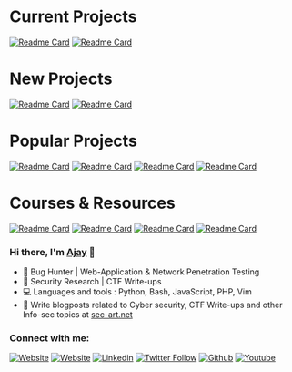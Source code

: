 <!-- current projects -->
# Current Projects
[![Readme Card](https://github-readme-stats.vercel.app/api/pin/?username=CosmodiumCS&repo=SuperVision&theme=dark)](https://github.com/CosmodiumCS/SuperVision)
[![Readme Card](https://github-readme-stats.vercel.app/api/pin/?username=CosmodiumCS&repo=TREMOR&theme=dark)](https://github.com/CosmodiumCS/TREMOR)

<!-- new projects -->
# New Projects
[![Readme Card](https://github-readme-stats.vercel.app/api/pin/?username=CosmodiumCS&repo=OnlyRAT&theme=dark)](https://github.com/CosmodiumCS/OnlyRAT)
[![Readme Card](https://github-readme-stats.vercel.app/api/pin/?username=CosmodiumCS&repo=SharkTato&theme=dark)](https://github.com/CosmodiumCS/SharkTato)

<!-- popular projects -->
# Popular Projects
[![Readme Card](https://github-readme-stats.vercel.app/api/pin/?username=CosmodiumCS&repo=DucKey-Logger&theme=dark)](https://github.com/CosmodiumCS/DucKey-Logger)
[![Readme Card](https://github-readme-stats.vercel.app/api/pin/?username=CosmodiumCS&repo=Lets-Learn&theme=dark)](https://github.com/CosmodiumCS/Lets-Learn)
[![Readme Card](https://github-readme-stats.vercel.app/api/pin/?username=CosmodiumCS&repo=BunnyLogger&theme=dark)](https://github.com/CosmodiumCS/BunnyLogger)
[![Readme Card](https://github-readme-stats.vercel.app/api/pin/?username=CosmodiumCS&repo=profiler&theme=dark)](https://github.com/CosmodiumCS/profiler)

<!-- courses and resources -->
# Courses & Resources
[![Readme Card](https://github-readme-stats.vercel.app/api/pin/?username=CosmodiumCS&repo=payloads&theme=dark)](https://github.com/CosmodiumCS/payloads
)
[![Readme Card](https://github-readme-stats.vercel.app/api/pin/?username=CosmodiumCS&repo=Introduction-to-Python3&theme=dark)](https://github.com/CosmodiumCS/Introduction-to-Python3)
[![Readme Card](https://github-readme-stats.vercel.app/api/pin/?username=CosmodiumCS&repo=CTF&theme=dark)](https://github.com/CosmodiumCS/CTF)
[![Readme Card](https://github-readme-stats.vercel.app/api/pin/?username=CosmodiumCS&repo=HTTP-List&theme=dark)](https://github.com/CosmodiumCS/HTTP-List)



### Hi there, I'm [Ajay](https://ajaytekam.github.io) 👋

- 🐛 Bug Hunter | Web-Application & Network Penetration Testing
- 🔭 Security Research | CTF Write-ups 
- 💻 Languages and tools : Python, Bash, JavaScript, PHP, Vim
- 🦉 Write blogposts related to Cyber security, CTF Write-ups and other Info-sec topics at [sec-art.net](https://sec-art.net)

### Connect with me:

[![Website](https://img.shields.io/website?label=sec-art.net&style=flat-square&url=http%3A%2F%2Fsec-art.net)](https://sec-art.net)
[![Website](https://img.shields.io/website?label=Portfolio&style=flat-square&url=https://ajaytekam.github.io/)](https://ajaytekam.github.io/)
[![Linkedin](https://img.shields.io/badge/-Ajay%20Tekam-blue?style=flat-square&logo=linkedin&logoColor=white&link=https://www.linkedin.com/in/ajaytekam/)](https://www.linkedin.com/in/ajaytekam/)
[![Twitter Follow](https://img.shields.io/twitter/follow/0xajay?color=1DA1F2&logo=twitter&style=flat-square)](https://twitter.com/intent/follow?original_referer=https%3A%2F%2Fgithub.com%20xajay&screen_name=0xajay)
[![Github](https://img.shields.io/github/followers/Ajaytekam?label=Follow&style=social)](https://github.com/Ajaytekam)
[![Youtube](https://img.shields.io/badge/-Sec%20Art-white?style=flat-square&logo=youtube&logoColor=red&link=https://www.youtube.com/user/secarticles)](https://www.youtube.com/user/secarticles)


[website]: https://sec-art.net
[twitter]: https://twitter.com/0xajay
[youtube]: https://www.youtube.com/user/secarticles
[linkedin]: https://www.linkedin.com/in/ajaytekam
[Portfolio]: https://ajaytekam.github.io

